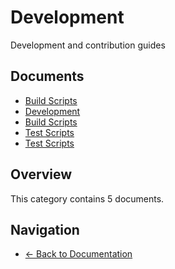 # Development

Development and contribution guides

## Documents

- [Build Scripts](./build-scripts.md)
- [Development](./README.md)
- [Build Scripts](./scripts-build-scripts.md)
- [Test Scripts](./scripts-test-scripts.md)
- [Test Scripts](./test-scripts.md)

## Overview

This category contains 5 documents.

## Navigation

- [← Back to Documentation](../)
